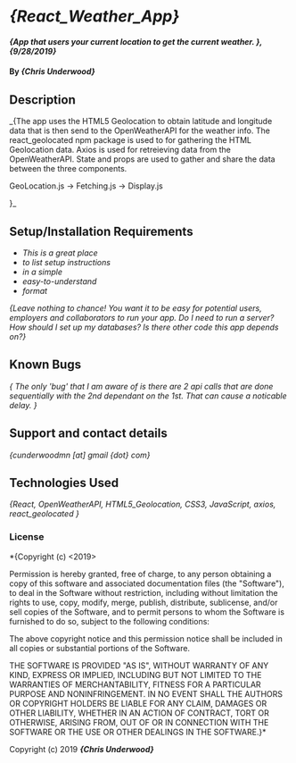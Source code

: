 # _{React_Weather_App}_

#### _{App that users your current location to get the current weather. }, {9/28/2019}_

#### By _**{Chris Underwood}**_

## Description

\_{The app uses the HTML5 Geolocation to obtain latitude and longitude data that is then send to the OpenWeatherAPI for the weather info. The react_geolocated npm package is used to for gathering the HTML Geolocation data. Axios is used for retreieving data from the OpenWeatherAPI. State and props are used to gather and share the data between the three components.

GeoLocation.js -> Fetching.js -> Display.js

}\_

## Setup/Installation Requirements

- _This is a great place_
- _to list setup instructions_
- _in a simple_
- _easy-to-understand_
- _format_

_{Leave nothing to chance! You want it to be easy for potential users, employers and collaborators to run your app. Do I need to run a server? How should I set up my databases? Is there other code this app depends on?}_

## Known Bugs

_{ The only 'bug' that I am aware of is there are 2 api calls that are done sequentially with the 2nd dependant on the 1st. That can cause a noticable delay. }_

## Support and contact details

_{cunderwoodmn [at] gmail {dot} com}_

## Technologies Used

_{React, OpenWeatherAPI, HTML5_Geolocation, CSS3, JavaScript, axios, react_geolocated }_

### License

\*{Copyright (c) <2019> <Chris Underwood>

Permission is hereby granted, free of charge, to any person obtaining a copy
of this software and associated documentation files (the "Software"), to deal
in the Software without restriction, including without limitation the rights
to use, copy, modify, merge, publish, distribute, sublicense, and/or sell
copies of the Software, and to permit persons to whom the Software is
furnished to do so, subject to the following conditions:

The above copyright notice and this permission notice shall be included in all
copies or substantial portions of the Software.

THE SOFTWARE IS PROVIDED "AS IS", WITHOUT WARRANTY OF ANY KIND, EXPRESS OR
IMPLIED, INCLUDING BUT NOT LIMITED TO THE WARRANTIES OF MERCHANTABILITY,
FITNESS FOR A PARTICULAR PURPOSE AND NONINFRINGEMENT. IN NO EVENT SHALL THE
AUTHORS OR COPYRIGHT HOLDERS BE LIABLE FOR ANY CLAIM, DAMAGES OR OTHER
LIABILITY, WHETHER IN AN ACTION OF CONTRACT, TORT OR OTHERWISE, ARISING FROM,
OUT OF OR IN CONNECTION WITH THE SOFTWARE OR THE USE OR OTHER DEALINGS IN THE
SOFTWARE.}\*

Copyright (c) 2019 **_{Chris Underwood}_**
